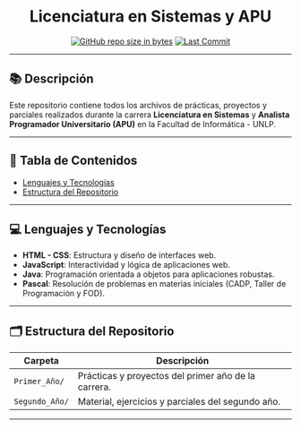 <div align="center">

# Licenciatura en Sistemas y APU

[![GitHub repo size in bytes](https://img.shields.io/github/repo-size/LRondinelli04/Licenciatura-en-Sistemas_APU)](https://github.com/LRondinelli04/Licenciatura-en-Sistemas_APU)
[![Last Commit](https://img.shields.io/github/last-commit/LRondinelli04/Licenciatura-en-Sistemas_APU)](https://github.com/LRondinelli04/Licenciatura-en-Sistemas_APU/commits/main)

</div>

---

## 📚 Descripción

Este repositorio contiene todos los archivos de prácticas, proyectos y parciales realizados durante la carrera **Licenciatura en Sistemas** y **Analista Programador Universitario (APU)** en la Facultad de Informática - UNLP.

---

## 📑 Tabla de Contenidos

- [Lenguajes y Tecnologías](#lenguajes-y-tecnologías)
- [Estructura del Repositorio](#estructura-del-repositorio)

---

## 💻 Lenguajes y Tecnologías

- **HTML - CSS**: Estructura y diseño de interfaces web.
- **JavaScript**: Interactividad y lógica de aplicaciones web.
- **Java**: Programación orientada a objetos para aplicaciones robustas.
- **Pascal**: Resolución de problemas en materias iniciales (CADP, Taller de Programación y FOD).

---

## 🗂️ Estructura del Repositorio

| Carpeta         | Descripción                                                                 |
|-----------------|-----------------------------------------------------------------------------|
| `Primer_Año/`   | Prácticas y proyectos del primer año de la carrera.                         |
| `Segundo_Año/`  | Material, ejercicios y parciales del segundo año.                           |


---